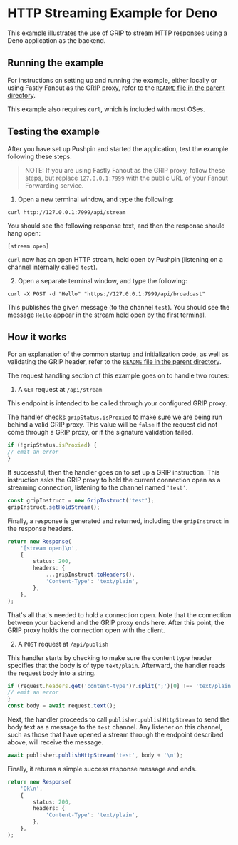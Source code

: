 # HTTP Streaming Example for Deno

This example illustrates the use of GRIP to stream HTTP responses
using a Deno application as the backend.

## Running the example

For instructions on setting up and running the example, either locally or using
Fastly Fanout as the GRIP proxy, refer to the [`README` file in the parent directory](../).

This example also requires `curl`, which is included with most OSes.

## Testing the example

After you have set up Pushpin and started the application, test the example
following these steps.

> NOTE: If you are using Fastly Fanout as the GRIP proxy, follow these steps, but
replace `127.0.0.1:7999` with the public URL of your Fanout Forwarding service.

1. Open a new terminal window, and type the following:

```
curl http://127.0.0.1:7999/api/stream
```

You should see the following response text, and then the response should hang open:
```
[stream open]
```

`curl` now has an open HTTP stream, held open by Pushpin (listening on a channel internally called `test`).

2. Open a separate terminal window, and type the following:

```
curl -X POST -d "Hello" "https://127.0.0.1:7999/api/broadcast"
```

This publishes the given message (to the channel `test`).  You should see the message `Hello`
appear in the stream held open by the first terminal.

## How it works

For an explanation of the common startup and initialization code, as well as
validating the GRIP header, refer to the [`README` file in the parent
directory](../README.md#description-of-common-code-between-the-examples).

The request handling section of this example goes on to handle two routes:

1. A `GET` request at `/api/stream`

This endpoint is intended to be called through your configured GRIP proxy.

The handler checks `gripStatus.isProxied` to make sure we are being run behind a valid
GRIP proxy. This value will be `false` if the request did not come through a GRIP proxy,
or if the signature validation failed.

```typescript
if (!gripStatus.isProxied) {
// emit an error
}
```

If successful, then the handler goes on to set up a GRIP instruction.
This instruction asks the GRIP proxy to hold the current connection open
as a streaming connection, listening to the channel named `'test'`.

```typescript
const gripInstruct = new GripInstruct('test');
gripInstruct.setHoldStream();
```

Finally, a response is generated and returned, including the
`gripInstruct` in the response headers.

```typescript
return new Response(
    '[stream open]\n',
    {
        status: 200,
        headers: {
            ...gripInstruct.toHeaders(),
            'Content-Type': 'text/plain',
        },
    },
);
```

That's all that's needed to hold a connection open. Note that the connection between
your backend and the GRIP proxy ends here. After this point, the GRIP proxy holds the
connection open with the client.

2. A `POST` request at `/api/publish`

This handler starts by checking to make sure the content type header specifies that
the body is of type `text/plain`. Afterward, the handler reads the request body into
a string.

```typescript
if (request.headers.get('content-type')?.split(';')[0] !== 'text/plain') {
// emit an error
}
const body = await request.text();
```

Next, the handler proceeds to call `publisher.publishHttpStream` to send the
body text as a message to the `test` channel. Any listener on this channel,
such as those that have opened a stream through the endpoint described above,
will receive the message.

```typescript
await publisher.publishHttpStream('test', body + '\n');
```

Finally, it returns a simple success response message and ends.

```typescript
return new Response(
    'Ok\n',
    {
        status: 200,
        headers: {
            'Content-Type': 'text/plain',
        },
    },
);
```

